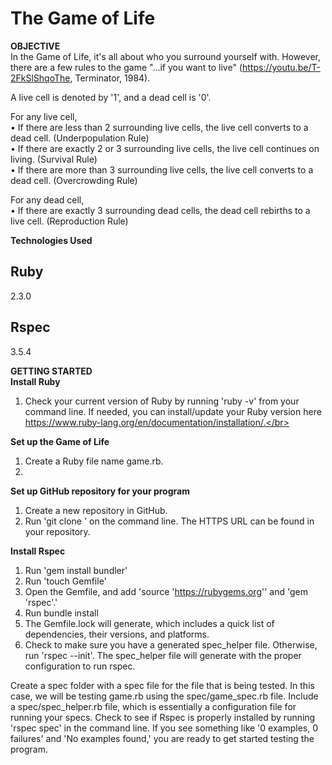 <h1>The Game of Life</h1>

<strong>OBJECTIVE</strong></br>
In the Game of Life, it's all about who you surround yourself with. However, there are a few rules to the game "...if you want to live" (https://youtu.be/T-2FkSlShqoThe, Terminator, 1984).</br>

A live cell is denoted by '1', and a dead cell is '0'.</br>

For any live cell,</br>
• If there are less than 2 surrounding live cells, the live cell converts to a dead cell. (Underpopulation Rule)</br>
• If there are exactly 2 or 3 surrounding live cells, the live cell continues on living. (Survival Rule)</br>
• If there are more than 3 surrounding live cells, the live cell converts to a dead cell. (Overcrowding Rule)</br>

For any dead cell,</br>
• If there are exactly 3 surrounding dead cells, the dead cell rebirths to a live cell. (Reproduction Rule)</br>




<strong>Technologies Used</strong></br>
<h2>Ruby</h2> 2.3.0</br>
<h2>Rspec</h2> 3.5.4</br>


<strong>GETTING STARTED</strong></br>
<strong>Install Ruby</strong></br>
1. Check your current version of Ruby by running 'ruby -v' from your command line. If needed, you can install/update your Ruby version here https://www.ruby-lang.org/en/documentation/installation/.</br>

<strong>Set up the Game of Life</strong></br>
1. Create a Ruby file name game.rb.</br>
2. </br>

<strong>Set up GitHub repository for your program</strong></br>
1. Create a new repository in GitHub.</br>
2. Run 'git clone <insert your HTTPS URL>' on the command line. The HTTPS URL can be found in your repository.</br>

<strong>Install Rspec</strong></br>
1. Run 'gem install bundler'</br>
2. Run 'touch Gemfile'</br>
3. Open the Gemfile, and add 'source 'https://rubygems.org'' and 'gem 'rspec'.'</br>
4. Run bundle install</br>
5. The Gemfile.lock will generate, which includes a quick list of dependencies, their versions, and platforms.</br>
6. Check to make sure you have a generated spec_helper file. Otherwise, run 'rspec --init'. The spec_helper file will generate with the proper configuration to run rspec.</br>

Create a spec folder with a spec file for the file that is being tested. In this case, we will be testing game.rb using the spec/game_spec.rb file. Include a spec/spec_helper.rb file, which is essentially a configuration file for running your specs. Check to see if Rspec is properly installed by running 'rspec spec' in the command line. If you see something like '0 examples, 0 failures' and 'No examples found,' you are ready to get started testing the program.</br>
